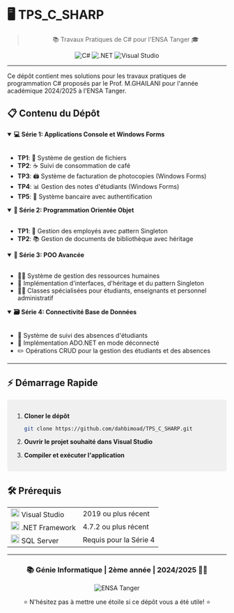 # 🖥️ TPS_C_SHARP

<div align="center">

> 📚 Travaux Pratiques de C# pour l'ENSA Tanger 🎓

![C#](https://img.shields.io/badge/C%23-239120?style=for-the-badge&logo=c-sharp&logoColor=white)
![.NET](https://img.shields.io/badge/.NET-512BD4?style=for-the-badge&logo=dotnet&logoColor=white)
![Visual Studio](https://img.shields.io/badge/Visual_Studio-5C2D91?style=for-the-badge&logo=visual-studio&logoColor=white)

</div>

<hr style="height:2px;border-width:0;color:gray;background-color:gray">

Ce dépôt contient mes solutions pour les travaux pratiques de programmation C# proposés par le Prof. M.GHAILANI pour l'année académique 2024/2025 à l'ENSA Tanger.

## 📋 Contenu du Dépôt

<details open>
<summary><b>💻 Série 1: Applications Console et Windows Forms</b></summary>
<br>

- **TP1**: 📁 Système de gestion de fichiers
- **TP2**: ☕ Suivi de consommation de café
- **TP3**: 🖨️ Système de facturation de photocopies (Windows Forms)
- **TP4**: 📊 Gestion des notes d'étudiants (Windows Forms)
- **TP5**: 🏦 Système bancaire avec authentification

</details>

<details open>
<summary><b>🧩 Série 2: Programmation Orientée Objet</b></summary>
<br>

- **TP1**: 👥 Gestion des employés avec pattern Singleton
- **TP2**: 📚 Gestion de documents de bibliothèque avec héritage

</details>

<details open>
<summary><b>🔄 Série 3: POO Avancée</b></summary>
<br>

- 👨‍💼 Système de gestion des ressources humaines
- 🔗 Implémentation d'interfaces, d'héritage et du pattern Singleton
- 👨‍🏫 Classes spécialisées pour étudiants, enseignants et personnel administratif

</details>

<details open>
<summary><b>🗃️ Série 4: Connectivité Base de Données</b></summary>
<br>

- 📅 Système de suivi des absences d'étudiants
- 💾 Implémentation ADO.NET en mode déconnecté
- ✏️ Opérations CRUD pour la gestion des étudiants et des absences

</details>

<hr style="height:2px;border-width:0;color:gray;background-color:gray">

## ⚡ Démarrage Rapide

<div style="background-color: #f0f0f0; padding: 15px; border-radius: 5px;">

1. **Cloner le dépôt**
   ```bash
   git clone https://github.com/dahbimoad/TPS_C_SHARP.git
   ```

2. **Ouvrir le projet souhaité dans Visual Studio**

3. **Compiler et exécuter l'application**

</div>

## 🛠️ Prérequis

<table>
  <tr>
    <td><img src="https://cdn.jsdelivr.net/gh/devicons/devicon/icons/visualstudio/visualstudio-plain.svg" width="20"/> Visual Studio</td>
    <td>2019 ou plus récent</td>
  </tr>
  <tr>
    <td><img src="https://cdn.jsdelivr.net/gh/devicons/devicon/icons/dot-net/dot-net-original.svg" width="20"/> .NET Framework</td>
    <td>4.7.2 ou plus récent</td>
  </tr>
  <tr>
    <td><img src="https://cdn.jsdelivr.net/gh/devicons/devicon/icons/microsoftsqlserver/microsoftsqlserver-plain.svg" width="20"/> SQL Server</td>
    <td>Requis pour la Série 4</td>
  </tr>
</table>

<hr style="height:2px;border-width:0;color:gray;background-color:gray">

<div align="center">
  <h3>📚 Génie Informatique | 2ème année | 2024/2025 👨‍🎓</h3>
  <img src="https://img.shields.io/badge/ENSA-Tanger-blue?style=for-the-badge" alt="ENSA Tanger"/>
</div>

<div align="center">
  <p>⭐ N'hésitez pas à mettre une étoile si ce dépôt vous a été utile! ⭐</p>
</div>
